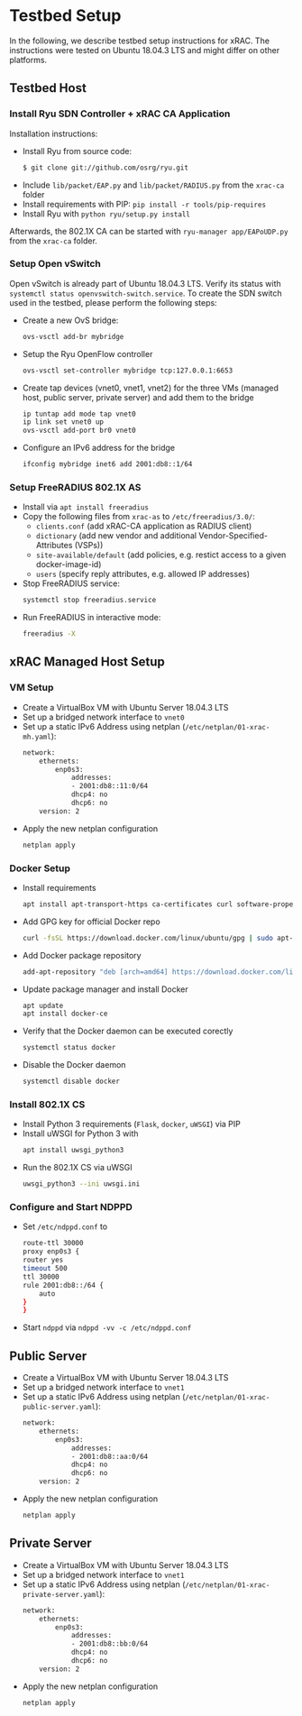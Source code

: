 # Testbed Setup

In the following, we describe testbed setup instructions for xRAC. The instructions were tested on Ubuntu 18.04.3 LTS and might differ on other platforms.

## Testbed Host

### Install Ryu SDN Controller + xRAC CA Application
Installation instructions:
* Install Ryu from source code:
    ```bash
    $ git clone git://github.com/osrg/ryu.git
    ```
* Include `lib/packet/EAP.py` and `lib/packet/RADIUS.py` from the `xrac-ca` folder
* Install requirements with PIP: `pip install -r tools/pip-requires`
* Install Ryu with `python ryu/setup.py install`

Afterwards, the 802.1X CA can be started with `ryu-manager app/EAPoUDP.py` from the `xrac-ca` folder.

### Setup Open vSwitch

Open vSwitch is already part of Ubuntu 18.04.3 LTS. Verify its status with `systemctl status openvswitch-switch.service`. To create the SDN switch used in the testbed, please perform the following steps:

* Create a new OvS bridge:
    ```bash
    ovs-vsctl add-br mybridge
    ```
* Setup the Ryu OpenFlow controller
    ```bash
    ovs-vsctl set-controller mybridge tcp:127.0.0.1:6653
    ```
* Create tap devices (vnet0, vnet1, vnet2) for the three VMs (managed host, public server, private server) and add them to the bridge
    ```bash
    ip tuntap add mode tap vnet0
    ip link set vnet0 up
    ovs-vsctl add-port br0 vnet0
    ```
* Configure an IPv6 address for the bridge
    ```bash
    ifconfig mybridge inet6 add 2001:db8::1/64
    ```

### Setup FreeRADIUS 802.1X AS

* Install via `apt install freeradius`
* Copy the following files from `xrac-as` to `/etc/freeradius/3.0/`:
  - `clients.conf` (add xRAC-CA application as RADIUS client)
  - `dictionary` (add new vendor and additional Vendor-Specified-Attributes (VSPs))
  - `site-available/default` (add policies, e.g. restict access to a given docker-image-id)
  - `users` (specify reply attributes, e.g. allowed IP addresses)
*  Stop FreeRADIUS service:
    ```bash
    systemctl stop freeradius.service
    ```
* Run FreeRADIUS in interactive mode:
    ```bash
    freeradius -X
    ```

## xRAC Managed Host Setup

### VM Setup
* Create a VirtualBox VM with Ubuntu Server 18.04.3 LTS
* Set up a bridged network interface to `vnet0`
* Set up a static IPv6 Address using netplan (`/etc/netplan/01-xrac-mh.yaml`):
    ```bash
    network:
        ethernets:
            enp0s3:
                addresses:
                - 2001:db8::11:0/64
                dhcp4: no
                dhcp6: no
        version: 2
    ```
* Apply the new netplan configuration
    ```bash
    netplan apply
    ```

### Docker Setup
* Install requirements
    ```bash
    apt install apt-transport-https ca-certificates curl software-properties-common
    ```
* Add GPG key for official Docker repo
    ```bash
    curl -fsSL https://download.docker.com/linux/ubuntu/gpg | sudo apt-key add -
    ```
* Add Docker package repository
    ```bash
    add-apt-repository "deb [arch=amd64] https://download.docker.com/linux/ubuntu bionic stable"
    ```
* Update package manager and install Docker
    ```bash
    apt update
    apt install docker-ce
    ```
* Verify that the Docker daemon can be executed corectly
    ```bash
    systemctl status docker
    ```
* Disable the Docker daemon
    ```bash
    systemctl disable docker
    ```

### Install 802.1X CS
* Install Python 3 requirements (`Flask`, `docker`, `uWSGI`) via PIP
* Install uWSGI for Python 3 with
    ```bash
    apt install uwsgi_python3
    ```
* Run the 802.1X CS via uWSGI
    ```bash
    uwsgi_python3 --ini uwsgi.ini
    ```

### Configure and Start NDPPD

* Set `/etc/ndppd.conf` to
    ```bash
    route-ttl 30000
    proxy enp0s3 {
    router yes
    timeout 500   
    ttl 30000
    rule 2001:db8::/64 {
        auto
    }
    }
    ```
* Start `ndppd` via `ndppd -vv -c /etc/ndppd.conf`


## Public Server
* Create a VirtualBox VM with Ubuntu Server 18.04.3 LTS
* Set up a bridged network interface to `vnet1`
* Set up a static IPv6 Address using netplan (`/etc/netplan/01-xrac-public-server.yaml`):
    ```bash
    network:
        ethernets:
            enp0s3:
                addresses:
                - 2001:db8::aa:0/64
                dhcp4: no
                dhcp6: no
        version: 2
    ```
* Apply the new netplan configuration
    ```bash
    netplan apply
    ```


## Private Server
* Create a VirtualBox VM with Ubuntu Server 18.04.3 LTS
* Set up a bridged network interface to `vnet1`
* Set up a static IPv6 Address using netplan (`/etc/netplan/01-xrac-private-server.yaml`):
    ```bash
    network:
        ethernets:
            enp0s3:
                addresses:
                - 2001:db8::bb:0/64
                dhcp4: no
                dhcp6: no
        version: 2
    ```
* Apply the new netplan configuration
    ```bash
    netplan apply
    ```